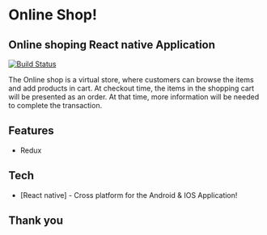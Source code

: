 # Online Shop!
## Online shoping React native Application

[![Build Status](https://travis-ci.org/joemccann/dillinger.svg?branch=master)](https://travis-ci.org/joemccann/dillinger)

The Online shop is a virtual store, where customers can browse the items and add products in cart. At checkout time, the items in the shopping cart will be presented as an order. At that time, more information will be needed to complete the transaction.

## Features

- Redux

## Tech

- [React native] - Cross platform for the Android & IOS Application!

## Thank you
